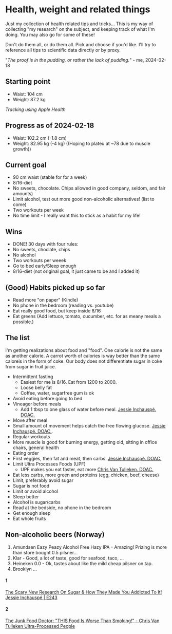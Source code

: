 # Health, weight and related things

Just my collection of health related tips and tricks... This is my way of collecting "my research" on the subject, and keeping track of what I'm doing. You may also go for some of these!

Don't do them all, or do them all. Pick and choose if you'd like. I'll try to reference all tips to scientific data directly or by proxy.

"*The proof is in the pudding, or rather the lack of pudding.*" - me, 2024-02-18

## Starting point

* Waist: 104 cm
* Weight: 87.2 kg

*Tracking using Apple Health*

## Progress as of 2024-02-18

* Waist: 102.2 cm (-1.8 cm)
* Weight: 82.95 kg (-4 kg) ((Hoping to plateu at ~78 due to muscle growth))

## Current goal

* 90 cm waist (stable for for a week)
* 8/16-diet
* No sweets, chocolate. Chips allowed in good company, seldom, and fair amounts)
* Limit alcohol, test out more good non-alcoholic alternatives! (list to come)
* Two workouts per week
* No time limit - I really want this to stick as a habit for my life!

## Wins

* DONE! 30 days with four rules:
 * No sweets, choclate, chips
 * No alcohol
 * Two workouts per weeek
 * Go to bed early/Sleep enough
 * 8/16-diet (not original goal, it just came to be and I added it)

## (Good) Habits picked up so far

* Read more "on paper" (Kindle)
* No phone in the bedroom (reading vs. youtube)
* Eat really good food, but keep inside 8/16
* Eat greens (Add lettuce, tomato, cucumber, etc. for as meany meals a possible.)

## The list

I'm getting realizations about food and "food". One calorie is not the same as another calorie. A carrot worth of calories is way better than the same caloreis in the form of coke. Our body does not differentiate sugar in coke from sugar in fruit juice.

* Intermittent fasting
  * Easiest for me is 8/16. Eat from 1200 to 2000.
  * Loose belly fat
  * Coffee, water, sugarfree gum is ok
* Avoid eating before going to bed
* Vineager before meals
  * Add 1 tbsp to one glass of water before meal. [Jessie Inchauspé. DOAC.](#1)
* Move after meal
 * Small amount of movement helps catch the free flowing glucose. [Jessie Inchauspé. DOAC.](#1).
* Regular workouts
 * More muscle is good for burning energy, getting old, sitting in office chairs, general health
* Eating order
 * First veggies, then fat and meat, then carbs. [Jessie Inchauspé. DOAC.](#1)
* Limit Ultra Processes Foods (UPF)
  * UPF makes you eat faster, eat more [Chris Van Tulleken. DOAC.](#2)
* Eat less carbs, more green and proteins (egg, chicken, beef, cheese)
* Limit, preferably avoid sugar
 * Sugar is not food
* Limit or avoid alcohol
 * Sleep better
 * Alcohol is sugar/carbs
* Read at the bedside, no phone in the bedroom
* Get enough sleep
* Eat whole fruits

## Non-alcoholic beers (Norway)

1. Amundsen Eazy Peazy Alcohol Free Hazy IPA - Amazing! Prizing is more than store bought 0.5 pilsner...
1. Klar - Good, a lot of taste, good for seafood, taco, ...
1. Heineken 0.0 - Ok, tastes about like the mild cheap pilsner on tap.
1. Brooklyn ...

#### 1 
[The Scary New Research On Sugar & How They Made You Addicted To It! Jessie Inchauspé | E243](https://youtu.be/DnEJrgc1BCk?si=74Qp7F2bbLjaRVbQ)
#### 2
[The Junk Food Doctor: "THIS Food Is Worse Than Smoking!" - Chris Van Tulleken Ultra-Processed People](https://www.youtube.com/watch?v=dzUDhstqXbg)
